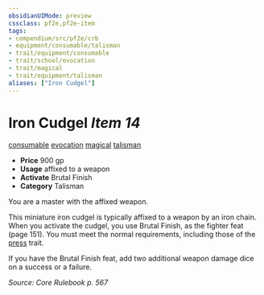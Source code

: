 ```yaml
---
obsidianUIMode: preview
cssclass: pf2e,pf2e-item
tags:
- compendium/src/pf2e/crb
- equipment/consumable/talisman
- trait/equipment/consumable
- trait/school/evocation
- trait/magical
- trait/equipment/talisman
aliases: ["Iron Cudgel"]
---
```

# Iron Cudgel *Item 14*  
[consumable](consumable.md)  [evocation](evocation.md)  [magical](magical.md)  [talisman](talisman.md)  

- **Price** 900 gp
- **Usage** affixed to a weapon
- **Activate** Brutal Finish
- **Category** Talisman

You are a master with the affixed weapon.

This miniature iron cudgel is typically affixed to a weapon by an iron chain. When you activate the cudgel, you use Brutal Finish, as the fighter feat (page 151). You must meet the normal requirements, including those of the [press](press.md) trait.

If you have the Brutal Finish feat, add two additional weapon damage dice on a success or a failure.

*Source: Core Rulebook p. 567*